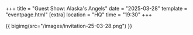 +++
title = "Guest Show: Alaska's Angels"
date = "2025-03-28"
template = "eventpage.html"
[extra]
location = "HQ"
time = "19:30"
+++

{{ bigimg(src="/images/invitation-25-03-28.png") }}
